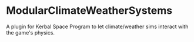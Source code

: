 # ModularClimateWeatherSystems
A plugin for Kerbal Space Program to let climate/weather sims interact with the game's physics.
